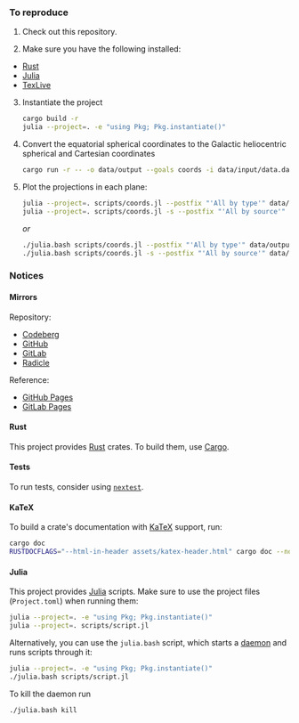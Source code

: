 ### To reproduce

1. Check out this repository.

2. Make sure you have the following installed:

- [Rust](https://www.rust-lang.org)
- [Julia](https://julialang.org)
- [TexLive](https://tug.org/texlive)

3. Instantiate the project

   ```bash
   cargo build -r
   julia --project=. -e "using Pkg; Pkg.instantiate()"
   ```

4. Convert the equatorial spherical coordinates
   to the Galactic heliocentric spherical and
   Cartesian coordinates

   ```bash
   cargo run -r -- -o data/output --goals coords -i data/input/data.dat
   ```

5. Plot the projections in each plane:

   ```bash
   julia --project=. scripts/coords.jl --postfix "'All by type'" data/output/
   julia --project=. scripts/coords.jl -s --postfix "'All by source'" data/output/
   ```

   *or*

   ```bash
   ./julia.bash scripts/coords.jl --postfix "'All by type'" data/output/
   ./julia.bash scripts/coords.jl -s --postfix "'All by source'" data/output/
   ```

### Notices

#### Mirrors

Repository:
- [Codeberg](https://codeberg.org/paveloom-c/PMG)
- [GitHub](https://github.com/paveloom-c/PMG)
- [GitLab](https://gitlab.com/paveloom-g/complex/PMG)
- [Radicle](https://app.radicle.network/seeds/pine.radicle.garden/rad:git:hnrkfwgg3khhx8keec53drptixg16xqhud3oo)

Reference:
- [GitHub Pages](https://paveloom-c.github.io/PMG)
- [GitLab Pages](https://paveloom-g.gitlab.io/complex/PMG)

#### Rust

This project provides [Rust](https://www.rust-lang.org) crates.
To build them, use [Cargo](https://doc.rust-lang.org/cargo).

#### Tests

To run tests, consider using [`nextest`](https://nexte.st).

#### KaTeX

To build a crate's documentation with [KaTeX](https://katex.org) support, run:

```bash
cargo doc
RUSTDOCFLAGS="--html-in-header assets/katex-header.html" cargo doc --no-deps --open
```

#### Julia

This project provides [Julia](https://julialang.org) scripts. Make sure to use
the project files (`Project.toml`) when running them:

```bash
julia --project=. -e "using Pkg; Pkg.instantiate()"
julia --project=. scripts/script.jl
```

Alternatively, you can use the `julia.bash` script, which starts a
[daemon](https://github.com/dmolina/DaemonMode.jl) and runs scripts through it:

```bash
julia --project=. -e "using Pkg; Pkg.instantiate()"
./julia.bash scripts/script.jl
```

To kill the daemon run

```bash
./julia.bash kill
```
